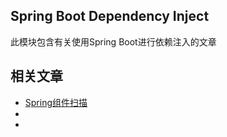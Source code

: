 ## Spring Boot Dependency Inject

此模块包含有关使用Spring Boot进行依赖注入的文章

## 相关文章

+ [Spring组件扫描](docs/Spring组件扫描.md)
+ []()
+ []()